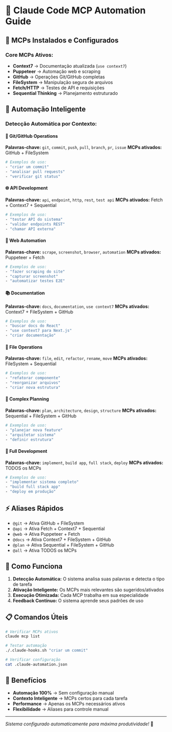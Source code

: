 # 🤖 Claude Code MCP Automation Guide

## 🎯 MCPs Instalados e Configurados

### Core MCPs Ativos:
- **Context7** → Documentação atualizada (`use context7`)
- **Puppeteer** → Automação web e scraping  
- **GitHub** → Operações Git/GitHub completas
- **FileSystem** → Manipulação segura de arquivos
- **Fetch/HTTP** → Testes de API e requisições
- **Sequential Thinking** → Planejamento estruturado

## 🚀 Automação Inteligente

### Detecção Automática por Contexto:

#### 🔧 **Git/GitHub Operations**
**Palavras-chave:** `git`, `commit`, `push`, `pull`, `branch`, `pr`, `issue`
**MCPs ativados:** GitHub + FileSystem
```bash
# Exemplos de uso:
- "criar um commit"
- "analisar pull requests" 
- "verificar git status"
```

#### 🌐 **API Development** 
**Palavras-chave:** `api`, `endpoint`, `http`, `rest`, `test api`
**MCPs ativados:** Fetch + Context7 + Sequential
```bash
# Exemplos de uso:
- "testar API do sistema"
- "validar endpoints REST"
- "chamar API externa"
```

#### 🤖 **Web Automation**
**Palavras-chave:** `scrape`, `screenshot`, `browser`, `automation`
**MCPs ativados:** Puppeteer + Fetch  
```bash
# Exemplos de uso:
- "fazer scraping do site"
- "capturar screenshot"
- "automatizar testes E2E"
```

#### 📚 **Documentation**
**Palavras-chave:** `docs`, `documentation`, `use context7`
**MCPs ativados:** Context7 + FileSystem + GitHub
```bash
# Exemplos de uso:
- "buscar docs do React"
- "use context7 para Next.js"
- "criar documentação"
```

#### 📁 **File Operations**
**Palavras-chave:** `file`, `edit`, `refactor`, `rename`, `move`
**MCPs ativados:** FileSystem + Sequential
```bash
# Exemplos de uso:
- "refatorar componente"
- "reorganizar arquivos"
- "criar nova estrutura"
```

#### 🎯 **Complex Planning**
**Palavras-chave:** `plan`, `architecture`, `design`, `structure`
**MCPs ativados:** Sequential + FileSystem + GitHub
```bash
# Exemplos de uso:
- "planejar nova feature"
- "arquitetar sistema"
- "definir estrutura"
```

#### 🚀 **Full Development**
**Palavras-chave:** `implement`, `build app`, `full stack`, `deploy`
**MCPs ativados:** TODOS os MCPs
```bash
# Exemplos de uso:
- "implementar sistema completo"
- "build full stack app"
- "deploy em produção"
```

## ⚡ Aliases Rápidos

- `@git` → Ativa GitHub + FileSystem
- `@api` → Ativa Fetch + Context7 + Sequential  
- `@web` → Ativa Puppeteer + Fetch
- `@docs` → Ativa Context7 + FileSystem + GitHub
- `@plan` → Ativa Sequential + FileSystem + GitHub
- `@all` → Ativa TODOS os MCPs

## 🔄 Como Funciona

1. **Detecção Automática:** O sistema analisa suas palavras e detecta o tipo de tarefa
2. **Ativação Inteligente:** Os MCPs mais relevantes são sugeridos/ativados
3. **Execução Otimizada:** Cada MCP trabalha em sua especialidade
4. **Feedback Contínuo:** O sistema aprende seus padrões de uso

## 📋 Comandos Úteis

```bash
# Verificar MCPs ativos
claude mcp list

# Testar automação  
./.claude-hooks.sh "criar um commit"

# Verificar configuração
cat .claude-automation.json
```

## 🎉 Benefícios

- **Automação 100%** → Sem configuração manual
- **Contexto Inteligente** → MCPs certos para cada tarefa  
- **Performance** → Apenas os MCPs necessários ativos
- **Flexibilidade** → Aliases para controle manual

---
*Sistema configurado automaticamente para máxima produtividade!* 🚀